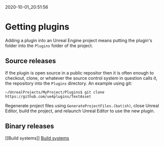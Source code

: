 2020-10-01_20:51:56

# Getting plugins

Adding a plugin into an Unreal Engine project means putting the plugin's folder into the `Plugins` folder of the project.

## Source releases

If the plugin is open source in a public repositor then it is often enough to checkout, clone, or whatever the source control system in question calls it, the repository into the `Plugins` directory.
An example using git:
```
~/UnrealProjects/MyProject/Plugins$ git clone https://github.com/ue4plugins/TextAsset
```

Regenerate project files using `GenerateProjectFiles.(bat|sh)`, close Unreal Editor,  build the project, and relaunch Unreal Editor to use the new plugin.


## Binary releases

[[Build systems]] [Build systems](./Build%20systems.md)